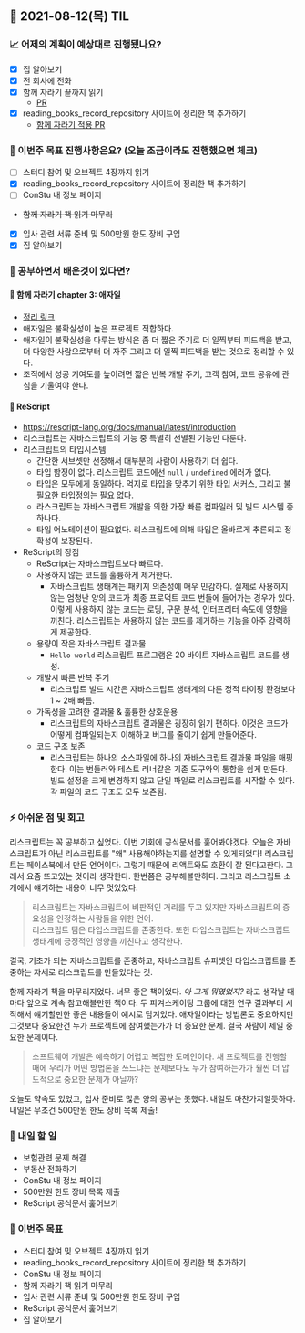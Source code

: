 ## 📆 2021-08-12(목) TIL

### 📈 어제의 계획이 예상대로 진행됐나요?
- [x] 집 알아보기
- [x] 전 회사에 전화
- [x] 함께 자라기 끝까지 읽기
  - [PR](https://github.com/saseungmin/reading_books_record_repository/pull/103)
- [x] reading_books_record_repository 사이트에 정리한 책 추가하기
  - [함께 자라기 적용 PR](https://github.com/saseungmin/reading_books_record_repository/pull/104)

### 🦄 이번주 목표 진행사항은요? (오늘 조금이라도 진행했으면 체크)
- [ ] 스터디 참여 및 오브젝트 4장까지 읽기
- [x] reading_books_record_repository 사이트에 정리한 책 추가하기
- [ ] ConStu 내 정보 페이지
- ~~함께 자라기 책 읽기 마무리~~
- [x] 입사 관련 서류 준비 및 500만원 한도 장비 구입
- [x] 집 알아보기

### 🤔 공부하면서 배운것이 있다면?

#### 🎈 함께 자라기 chapter 3: 애자일
- [정리 링크](https://github.com/saseungmin/reading_books_record_repository/tree/master/summarize_books_in_markdown/%ED%95%A8%EA%BB%98%20%EC%9E%90%EB%9D%BC%EA%B8%B0/Chapter%203)
- 애자일은 불확실성이 높은 프로젝트 적합하다.
- 애자일이 불확실성을 다루는 방식은 좀 더 짧은 주기로 더 일찍부터 피드백을 받고, 더 다양한 사람으로부터 더 자주 그리고 더 일찍 피드백을 받는 것으로 정리할 수 있다.
- 조직에서 성공 기여도를 높이려면 짧은 반복 개발 주기, 고객 참여, 코드 공유에 관심을 기울여야 한다.

#### 🎈 ReScript
- https://rescript-lang.org/docs/manual/latest/introduction
- 리스크립트는 자바스크립트의 기능 중 특별히 선별된 기능만 다룬다.
- 리스크립트의 타입시스템
  - 간단한 서브셋만 선정해서 대부분의 사람이 사용하기 더 쉽다.
  - 타입 함정이 없다. 리스크립트 코드에선 `null` / `undefined` 에러가 없다.
  - 타입은 모두에게 동일하다. 억지로 타입을 맞추기 위한 타입 서커스, 그리고 불필요한 타입정의는 필요 없다.
  - 라스크립트는 자바스크립트 개발을 의한 가장 빠른 컴파일러 및 빌드 시스템 중 하나다.
  - 타입 어노테이션이 필요없다. 리스크립트에 의해 타입은 올바르게 추론되고 정확성이 보장된다.
- ReScript의 장점
  - ReScript는 자바스크립트보다 빠르다.
  - 사용하지 않는 코드를 훌륭하게 제거한다.
    - 자바스크립트 생태계는 패키지 의존성에 매우 민감하다. 실제로 사용하지 않는 엄청난 양의 코드가 최종 프로덕트 코드 번들에 들어가는 경우가 있다. 이렇게 사용하지 않는 코드는 로딩, 구문 분석, 인터프리터 속도에 영향을 끼친다. 리스크립트는 사용하지 않는 코드를 제거하는 기능을 아주 강력하게 제공한다.
  - 용량이 작은 자바스크립트 결과물
    - `Hello world` 리스크립트 프로그램은 20 바이트 자바스크립트 코드를 생성.
  - 개발시 빠른 반복 주기
    - 리스크립트 빌드 시간은 자바스크립트 생태계의 다른 정적 타이핑 환경보다 1 ~ 2배 빠름.
  - 가독성을 고려한 결과물 & 훌륭한 상호운용
    - 리스크립트의 자바스크립트 결과물은 굉장히 읽기 편하다. 이것은 코드가 어떻게 컴파일되는지 이해하고 버그를 줄이기 쉽게 만들어준다.
  - 코드 구조 보존
    - 리스크립트는 하나의 소스파일에 하나의 자바스크립트 결과물 파일을 매핑한다. 이는 번들러와 테스트 러너같은 기존 도구와의 통합을 쉽게 만든다. 빌드 설정을 크게 변경하지 않고 단일 파일로 리스크립트를 시작할 수 있다. 각 파일의 코드 구조도 모두 보존됨.

### ⚡ 아쉬운 점 및 회고
리스크립트는 꼭 공부하고 싶었다. 이번 기회에 공식문서를 훑어봐야겠다. 오늘은 자바스크립트가 아닌 리스크립트를 "왜" 사용해야하는지를 설명할 수 있게되었다! 리스크립트는 페이스북에서 만든 언어이다. 그렇기 때문에 리액트와도 호환이 잘 된다고한다. 그래서 요즘 뜨고있는 것이라 생각한다. 한번쯤은 공부해볼만하다. 그리고 리스크립트 소개에서 얘기하는 내용이 너무 멋있었다.

> 리스크립트는 자바스크립트에 비판적인 거리를 두고 있지만 자바스크립트의 중요성을 인정하는 사람들을 위한 언어.   
> 리스크립트 팀은 타입스크립트를 존중한다. 또한 타입스크립트는 자바스크립트 생태계에 긍정적인 영향을 끼친다고 생각한다.

결국, 기초가 되는 자바스크립트를 존중하고, 자바스크립트 슈퍼셋인 타입스크립트를 존중하는 자세로 리스크립트를 만들었다는 것.   

함께 자라기 책을 마무리지었다. 너무 좋은 책이었다. *아 그게 뭐였었지?* 라고 생각날 때마다 앞으로 계속 참고해볼만한 책이다. 두 피겨스케이팅 그룹에 대한 연구 결과부터 시작해서 얘기할만한 좋은 내용들이 예시로 담겨있다. 애자일이라는 방법론도 중요하지만 그것보다 중요한건 누가 프로젝트에 참여했는가가 더 중요한 문제. 결국 사람이 제일 중요한 문제이다.   

> 소프트웨어 개발은 예측하기 어렵고 복잡한 도메인이다. 새 프로젝트를 진행할 때에 우리가 어떤 방법론을 쓰느냐는 문제보다도 누가 참여하는가가 훨씬 더 압도적으로 중요한 문제가 아닐까?

오늘도 약속도 있었고, 입사 준비로 많은 양의 공부는 못했다. 내일도 마찬가지일듯하다. 내일은 무조건 500만원 한도 장비 목록 제출!

### 🚀 내일 할 일
- 보험관련 문제 해결
- 부동산 전화하기
- ConStu 내 정보 페이지
- 500만원 한도 장비 목록 제출
- ReScript 공식문서 훑어보기

### 🎯 이번주 목표
- 스터디 참여 및 오브젝트 4장까지 읽기
- reading_books_record_repository 사이트에 정리한 책 추가하기
- ConStu 내 정보 페이지
- 함께 자라기 책 읽기 마무리
- 입사 관련 서류 준비 및 500만원 한도 장비 구입
- ReScript 공식문서 훑어보기
- 집 알아보기
